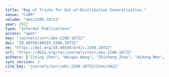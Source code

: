 ```yaml
---
title: "Bag of Tricks for Out-of-Distribution Generalization."
venue: "CoRR"
volume: "abs/2208.10722"
year: 2022
type: "Informal Publications"
access: "open"
key: "journals/corr/abs-2208-10722"
doi: "10.48550/ARXIV.2208.10722"
ee: "https://doi.org/10.48550/arXiv.2208.10722"
url: "https://dblp.org/rec/journals/corr/abs-2208-10722"
authors: ["Zining Chen", "Weiqiu Wang", "Zhicheng Zhao", "Aidong Men", "Hong Chen"]
sync_version: 3
cite_key: "journals/corr/abs-2208-10722/Chen/2022"
---
```

